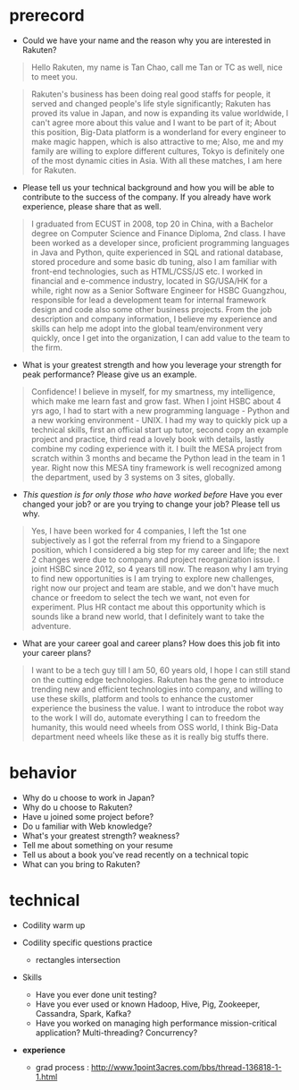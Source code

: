 # prerecord

- Could we have your name and the reason why you are interested in Rakuten?

> Hello Rakuten, my name is Tan Chao, call me Tan or TC as well, nice to meet you.

> Rakuten's business has been doing real good staffs for people, it served and changed people's life style 
significantly; Rakuten has proved its value in Japan, and now is expanding its value worldwide, I can't agree more about
this value and I want to be part of it; About this position, Big-Data platform is a wonderland for every engineer to 
make magic happen, which is also attractive to me; Also, me and my family are willing to explore different cultures, 
Tokyo is definitely one of the most dynamic cities in Asia. With all these matches, I am here for Rakuten.

- Please tell us your technical background and how you will be able to contribute to the success of the company.
If you already have work experience, please share that as well.

> I graduated from ECUST in 2008, top 20 in China, with a Bachelor degree on Computer Science and Finance Diploma, 2nd 
class. I have been worked as a developer since, proficient programming languages in Java and Python, quite experienced 
in SQL and rational database, stored procedure and some basic db tuning, also I am familiar with front-end technologies, 
such as HTML/CSS/JS etc. I worked in financial and e-commence industry, located in SG/USA/HK for a while, right now as
a Senior Software Engineer for HSBC Guangzhou, responsible for lead a development team for internal framework design
and code also some other business projects. From the job description and company information, I believe my experience 
and skills can help me adopt into the global team/environment very quickly, once I get into the organization, I can add 
value to the team to the firm.

- What is your greatest strength and how you leverage your strength for peak performance? Please give us an example.

> Confidence! I believe in myself, for my smartness, my intelligence, which make me learn fast and grow fast. When I 
joint HSBC about 4 yrs ago, I had to start with a new programming language - Python and a new working environment - 
UNIX. I had my way to quickly pick up a technical skills, first an official start up tutor, second copy an example 
project and practice, third read a lovely book with details, lastly combine my coding experience with it. I built the 
MESA project from scratch within 3 months and became the Python lead in the team in 1 year. Right now this MESA tiny 
framework is well recognized among the department, used by 3 systems on 3 sites, globally.

- *This question is for only those who have worked before* Have you ever changed your job? or are you trying to change
your job? Please tell us why.

> Yes, I have been worked for 4 companies, I left the 1st one subjectively as I got the referral from my friend to a 
Singapore position, which I considered a big step for my career and life; the next 2 changes were due to company and 
project reorganization issue. I joint HSBC since 2012, so 4 years till now. The reason why I am trying to find new 
opportunities is I am trying to explore new challenges, right now our project and team are stable, and we don't have 
much chance or freedom to select the tech we want, not even for experiment. Plus HR contact me about this opportunity 
which is sounds like a brand new world, that I definitely want to take the adventure.

- What are your career goal and career plans? How does this job fit into your career plans?

> I want to be a tech guy till I am 50, 60 years old, I hope I can still stand on the cutting edge technologies. Rakuten
 has the gene to introduce trending new and efficient technologies into company, and willing to use these skills,
 platform and tools to enhance the customer experience the business the value. I want to introduce the robot way to the
 work I will do, automate everything I can to freedom the humanity, this would need wheels from OSS world, I think 
 Big-Data department need wheels like these as it is really big stuffs there. 


# behavior
  - Why do u choose to work in Japan?
  - Why do u choose to Rakuten?
  - Have u joined some project before?
  - Do u familiar with Web knowledge?
  - What's your greatest strength? weakness?
  - Tell me about something on your resume
  - Tell us about a book you've read recently on a technical topic
  - What can you bring to Rakuten?
  
# technical
  - Codility warm up
  - Codility specific questions practice
    - rectangles intersection
  - Skills
    - Have you ever done unit testing?
    - Have you ever used or known Hadoop, Hive, Pig, Zookeeper, Cassandra, Spark, Kafka?
    - Have you worked on managing high performance mission-critical application? Multi-threading? Concurrency?
    
- **experience**
  - grad process : http://www.1point3acres.com/bbs/thread-136818-1-1.html
